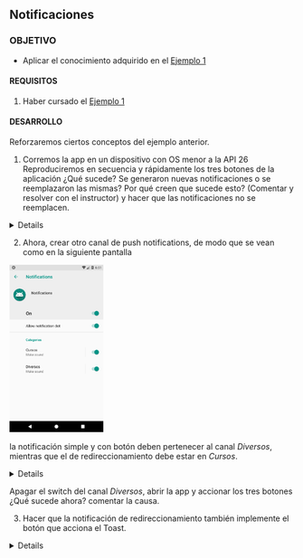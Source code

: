 ## Notificaciones

### OBJETIVO 

- Aplicar el conocimiento adquirido en el [Ejemplo 1](../Ejemplo-01)

#### REQUISITOS 

1. Haber cursado el [Ejemplo 1](../Ejemplo-01)

#### DESARROLLO

Reforzaremos ciertos conceptos del ejemplo anterior.

1. Corremos la app en un dispositivo con OS menor a la API 26 Reproduciremos en secuencia y rápidamente los tres botones de la aplicación ¿Qué sucede? Se generaron nuevas notificaciones o se reemplazaron las mismas? Por qué creen que sucede esto? (Comentar y resolver con el instructor) y hacer que las notificaciones no se reemplacen.

<details>

	<summary>Solucion</summary>
	
	en cada generación de notificacción, hacer las id's diferentes para el método notify(id,builder.build()) 

</details>

2. Ahora, crear otro canal de push notifications, de modo que se vean como en la siguiente pantalla

<img src="01.png" width="33%"/>

la notificación simple y con botón deben pertenecer al canal *Diversos*, mientras que el de redireccionamiento debe estar en *Cursos*.

<details>

	<summary>Solucion</summary>
	
	Crear otro canal, suscribirlo en onCreate y asignarlo a las notificaciones correspondientes.
	
</details>

Apagar el switch del canal *Diversos*, abrir la app y accionar los tres botones ¿Qué sucede ahora? comentar la causa.


3. Hacer que la notificación de redireccionamiento también implemente el botón que acciona el Toast.

<details>

	<summary>Solucion</summary>
	
	Utiliza el cógido del PendingIntent y el método addAction del builder de la notificación en la función *buttonNotification*
	
</details>




